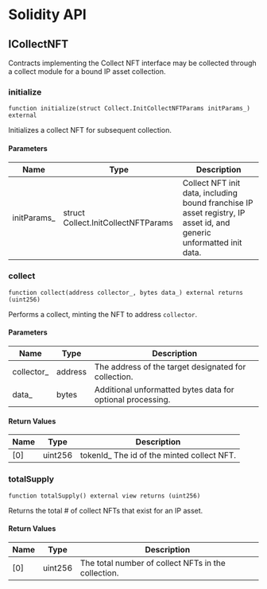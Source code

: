 # Solidity API

## ICollectNFT

Contracts implementing the Collect NFT interface may be collected
        through a collect module for a bound IP asset collection.

### initialize

```solidity
function initialize(struct Collect.InitCollectNFTParams initParams_) external
```

Initializes a collect NFT for subsequent collection.

#### Parameters

| Name | Type | Description |
| ---- | ---- | ----------- |
| initParams_ | struct Collect.InitCollectNFTParams | Collect NFT init data, including bound franchise IP        asset registry, IP asset id, and generic unformatted init data. |

### collect

```solidity
function collect(address collector_, bytes data_) external returns (uint256)
```

Performs a collect, minting the NFT to address `collector`.

#### Parameters

| Name | Type | Description |
| ---- | ---- | ----------- |
| collector_ | address | The address of the target designated for collection. |
| data_ | bytes | Additional unformatted bytes data for optional processing. |

#### Return Values

| Name | Type | Description |
| ---- | ---- | ----------- |
| [0] | uint256 | tokenId_ The id of the minted collect NFT. |

### totalSupply

```solidity
function totalSupply() external view returns (uint256)
```

Returns the total # of collect NFTs that exist for an IP asset.

#### Return Values

| Name | Type | Description |
| ---- | ---- | ----------- |
| [0] | uint256 | The total number of collect NFTs in the collection. |

